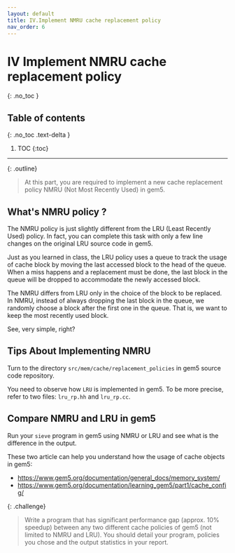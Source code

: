 ```yaml
---
layout: default
title: IV.Implement NMRU cache replacement policy
nav_order: 6
---
```


# IV Implement NMRU cache replacement policy
{: .no_toc }

## Table of contents
{: .no_toc .text-delta }

1. TOC
{:toc}
---

{: .outline}
> At this part, you are required to implement a new cache replacement policy NMRU (Not Most Recently Used) in gem5.

## What's NMRU policy ?

The NMRU policy is just slightly different from the LRU (Least Recently Used) policy. In fact, you can complete this task with only a few line changes on the original LRU source code in gem5.

Just as you learned in class, the LRU policy uses a queue to track the usage of cache block by moving the last accessed block to the head of the queue. When a miss happens and a replacement must be done, the last block in the queue will be dropped to accommodate the newly accessed block.

The NMRU differs from LRU only in the choice of the block to be replaced. In NMRU, instead of always dropping the last block in the queue, we randomly choose a block after the first one in the queue. That is, we want to keep the most recently used block.

See, very simple, right?

## Tips About Implementing NMRU

Turn to the directory `src/mem/cache/replacement_policies` in gem5 source code repository.

You need to observe how `LRU` is implemented in gem5. To be more precise, refer to two files: `lru_rp.hh` and `lru_rp.cc`.

## Compare NMRU and LRU in gem5

Run your `sieve` program in gem5 using NMRU or LRU and see what is the difference in the output.

These two article can help you understand how the usage of cache objects in gem5:

- https://www.gem5.org/documentation/general_docs/memory_system/
- https://www.gem5.org/documentation/learning_gem5/part1/cache_config/

{: .challenge}
> Write a program that has significant performance gap (approx. 10% speedup) between any two different cache policies of gem5 (not limited to NMRU and LRU). You should detail your program, policies you chose and the output statistics in your report.
